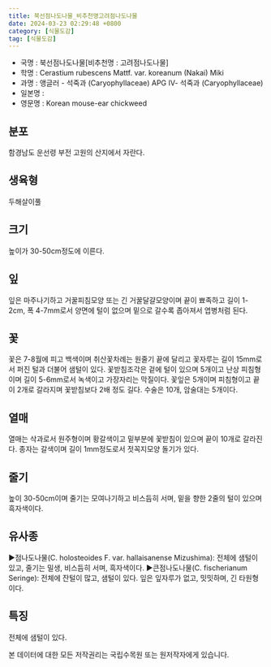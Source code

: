 ```yaml
---
title: 북선점나도나물_비추천명고려점나도나물
date: 2024-03-23 02:29:48 +0800
category: [식물도감]
tag: [식물도감]
---
```




- 국명 : 북선점나도나물[비추천명 : 고려점나도나물]
- 학명 : Cerastium rubescens Mattf. var. koreanum (Nakai) Miki
- 과명 : 앵글러 - 석죽과 (Caryophyllaceae) APG Ⅳ- 석죽과 (Caryophyllaceae)
- 일본명 : 
- 영문명 : Korean mouse-ear chickweed


## 분포
함경남도 운선령 부전 고원의 산지에서 자란다.
## 생육형
두해살이풀
## 크기
높이가 30-50cm정도에 이른다.
## 잎
잎은 마주나기하고 거꿀피침모양 또는 긴 거꿀달걀모양이며 끝이 뾰족하고 길이 1-2cm, 폭 4-7mm로서 양면에 털이 없으며 밑으로 갈수록 좁아져서 엽병처럼 된다.
## 꽃
꽃은 7-8월에 피고 백색이며 취산꽃차례는 원줄기 끝에 달리고 꽃자루는 길이 15mm로서 퍼진 털과 더불어 샘털이 있다. 꽃받침조각은 겉에 털이 있으며 5개이고 난상 피침형이며 길이 5-6mm로서 녹색이고 가장자리는 막질이다. 꽃잎은 5개이며 피침형이고 끝이 2개로 갈라지며 꽃받침보다 2배 정도 길다. 수술은 10개, 암술대는 5개이다.
## 열매
열매는 삭과로서 원주형이며 황갈색이고 밑부분에 꽃받침이 있으며 끝이 10개로 갈라진다. 종자는 갈색이며 길이 1mm정도로서 젓꼭지모양 돌기가 있다.
## 줄기
높이 30-50cm이며 줄기는 모여나기하고 비스듬히 서며, 밑을 향한 2줄의 털이 있으며 흑자색이다.
## 유사종
▶점나도나물(C. holosteoides F. var. hallaisanense Mizushima): 전체에 샘털이 있고, 줄기는 밀생, 비스듬히 서며, 흑자색이다. ▶큰점나도나물(C. fischerianum Seringe): 전체에 잔털이 많고, 샘털이 있다. 잎은 잎자루가 없고, 밋밋하며, 긴 타원형이다.
## 특징
전체에 샘털이 있다.






본 데이터에 대한 모든 저작권리는 국립수목원 또는 원저작자에게 있습니다.
